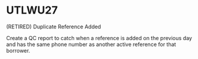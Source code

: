 # UTLWU27
(RETIRED) Duplicate Reference Added

Create a QC report to catch when a reference is added on the previous day and has the same phone number as another active reference for that borrower.
